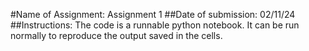 #Name of Assignment: Assignment 1
##Date of submission: 02/11/24
##Instructions: The code is a runnable python notebook. It can be run normally to reproduce the output saved in the cells.
